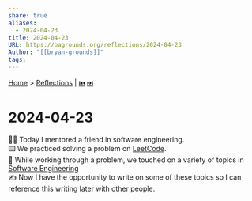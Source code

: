 ```yaml
---  
share: true  
aliases:  
  - 2024-04-23  
title: 2024-04-23  
URL: https://bagrounds.org/reflections/2024-04-23  
Author: "[[bryan-grounds]]"  
tags:   
---  
```

[Home](../index.md) > [Reflections](./index.md) | [⏮️](./2024-04-21.md) [⏭️](./2024-04-28.md)  
# 2024-04-23  
🧑‍🏫 Today I mentored a friend in software engineering.  
⌨️ We practiced solving a problem on [LeetCode](https://leetcode.com).  
🤹 While working through a problem, we touched on a variety of topics in [Software Engineering](../software-engineering.md)  
✍️ Now I have the opportunity to write on some of these topics so I can reference this writing later with other people.  
